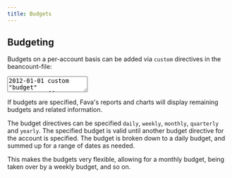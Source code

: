 ```yaml
---
title: Budgets
---
```


## Budgeting

Budgets on a per-account basis can be added via `custom` directives in the
beancount-file:

<pre><textarea class="editor-readonly">
2012-01-01 custom "budget" Expenses:Coffee       "daily"         4.00 EUR
2013-01-01 custom "budget" Expenses:Books        "weekly"       20.00 EUR
2014-02-10 custom "budget" Expenses:Groceries    "monthly"      40.00 EUR
2015-05-01 custom "budget" Expenses:Electricity  "quarterly"    85.00 EUR
2016-06-01 custom "budget" Expenses:Holiday      "yearly"     2500.00 EUR</textarea></pre>

If budgets are specified, Fava's reports and charts will display remaining budgets
and related information.

The budget directives can be specified `daily`, `weekly`, `monthly`,
`quarterly` and `yearly`. The specified budget is valid until another budget
directive for the account is specified. The budget is broken down to a daily
budget, and summed up for a range of dates as needed.

This makes the budgets very flexible, allowing for a monthly budget,
being taken over by a weekly budget, and so on.
